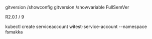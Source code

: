 gitversion /showconfig
gitversion /showvariable FullSemVer

R2.0.1 / 9

kubectl create serviceaccount witest-service-account --namespace fsmakka